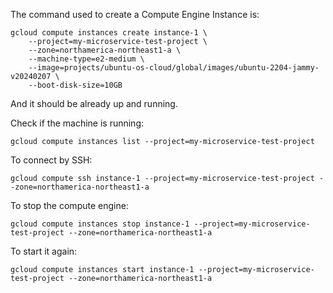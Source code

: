 The command used to create a Compute Engine Instance is:
```
gcloud compute instances create instance-1 \
    --project=my-microservice-test-project \
    --zone=northamerica-northeast1-a \
    --machine-type=e2-medium \
    --image=projects/ubuntu-os-cloud/global/images/ubuntu-2204-jammy-v20240207 \
    --boot-disk-size=10GB
```

And it should be already up and running.

Check if the machine is running:
```
gcloud compute instances list --project=my-microservice-test-project
```

To connect by SSH:
```
gcloud compute ssh instance-1 --project=my-microservice-test-project --zone=northamerica-northeast1-a
```


To stop the compute engine:
```
gcloud compute instances stop instance-1 --project=my-microservice-test-project --zone=northamerica-northeast1-a
```

To start it again:

```
gcloud compute instances start instance-1 --project=my-microservice-test-project --zone=northamerica-northeast1-a
```